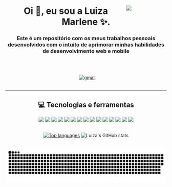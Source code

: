 <div align="center" >
	<img align="right" src="https://octocat-generator-assets.githubusercontent.com/my-octocat-1621019343670.png" width='25%'/>
	<div align="left" >
		<h1 align="center" >Oi 👋, eu sou a Luiza Marlene ✨.</h1>
		<h3 align="center" > Este é um repositório com os meus trabalhos pessoais desenvolvidos com o intuito de aprimorar minhas habilidades de desenvolvimento web e mobile </h3>
		
</div>	

<br></br>
<div align="center">
	
  <a href="https://www.linkedin.com/in/luizamarlene">
  <img alt="" src="https://img.shields.io/badge/LinkedIn-0077B5?style=for-the-badge&logo=linkedin&logoColor=white" width="90"/></a>
  <a href="https://www.instagram.com/tuiza_99/">
  <img alt="" src="https://img.shields.io/badge/Instagram-E4405F?style=for-the-badge&logo=instagram&logoColor=white" width="100"/></a>
  <a href='mailto:luiza8.marlene@gmail.com'>
  <img alt="gmail" src="https://img.shields.io/badge/Gmail-D14836?style=for-the-badge&logo=gmail&logoColor=white" width="70"//></a>

		
</div>
</br>

---  


## 💻 Tecnologias e ferramentas
	
<div align='center'>
<img src = "https://cdn.jsdelivr.net/gh/devicons/devicon/icons/css3/css3-plain-wordmark.svg" width='30' />
<img src = "https://cdn.jsdelivr.net/gh/devicons/devicon/icons/html5/html5-plain-wordmark.svg" width='30' />
<img src = "https://cdn.jsdelivr.net/gh/devicons/devicon/icons/javascript/javascript-original.svg" width='30' />
<img src = "https://cdn.jsdelivr.net/gh/devicons/devicon/icons/python/python-original-wordmark.svg" width='30' />
<img src = "https://cdn.jsdelivr.net/gh/devicons/devicon/icons/c/c-original.svg" width='30' />

<img src = "https://cdn.jsdelivr.net/gh/devicons/devicon/icons/sass/sass-original.svg" width='30' />
<img src = "https://cdn.jsdelivr.net/gh/devicons/devicon/icons/bootstrap/bootstrap-plain-wordmark.svg" width='30' />
<img src = "https://cdn.jsdelivr.net/gh/devicons/devicon/icons/canva/canva-original.svg" width='30' />
<img src = "https://cdn.jsdelivr.net/gh/devicons/devicon/icons/figma/figma-original.svg" width='30' />


<img src = "https://cdn.jsdelivr.net/gh/devicons/devicon/icons/react/react-original-wordmark.svg" width='30' />
<img src = "https://cdn.jsdelivr.net/gh/devicons/devicon/icons/android/android-original-wordmark.svg" width='30' />
<img src = "https://cdn.jsdelivr.net/gh/devicons/devicon/icons/npm/npm-original-wordmark.svg" width='30' />
<img src = "https://cdn.jsdelivr.net/gh/devicons/devicon/icons/arduino/arduino-original-wordmark.svg" width='30' />

<img src = "https://cdn.jsdelivr.net/gh/devicons/devicon/icons/vscode/vscode-original-wordmark.svg" width='30' />
	
<img src = "https://cdn.jsdelivr.net/gh/devicons/devicon/icons/trello/trello-plain-wordmark.svg" width='30' />

</div>

##
[![Top languages](https://github-readme-stats.vercel.app/api/top-langs/?username=luizamarlene&layout=compact&theme=radical&locale=pt-br)](https://github.com/luizamarlene/github-readme-stats)
![Luiza's GitHub stats](https://github-readme-stats.vercel.app/api?username=luizamarlene&show_icons=true&theme=radical&count_private=true&hide=p&locale=pt-br)
<br></br>


![Snake animation](https://github.com/luizamarlene/luizamarlene/blob/output/github-contribution-grid-snake.svg)


  



